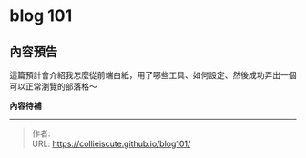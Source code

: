 # blog 101


## 內容預告  
這篇預計會介紹我怎麼從前端白紙，用了哪些工具、如何設定、然後成功弄出一個可以正常瀏覽的部落格～

__內容待補__

---

> 作者:   
> URL: https://collieiscute.github.io/blog101/  

